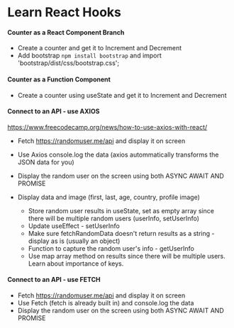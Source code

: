 # Learn React Hooks

#### Counter as a React Component Branch

- Create a counter and get it to Increment and Decrement
- Add bootstrap `npm install bootstrap` and import 'bootstrap/dist/css/bootstrap.css';

#### Counter as a Function Component

- Create a counter using useState and get it to Increment and Decrement

#### Connect to an API - use AXIOS

https://www.freecodecamp.org/news/how-to-use-axios-with-react/

- Fetch https://randomuser.me/api and display it on screen
- Use Axios console.log the data (axios autommatically transforms the JSON data for you)
- Display the random user on the screen using both ASYNC AWAIT AND PROMISE
- Display data and image (first, last, age, country, profile image)

  - Store random user results in useState, set as empty array since there will be multiple random users (userInfo, setUserInfo)
  - Update useEffect - setUserInfo
  - Make sure fetchRandomData doesn't return results as a string - display as is (usually an object)
  - Function to capture the random user's info - getUserInfo
  - Use map array method on results since there will be multiple users. Learn about importance of keys.

#### Connect to an API - use FETCH

- Fetch https://randomuser.me/api and display it on screen
- Use Fetch (fetch is already built in) and console.log the data
- Display the random user on the screen using both ASYNC AWAIT AND PROMISE
